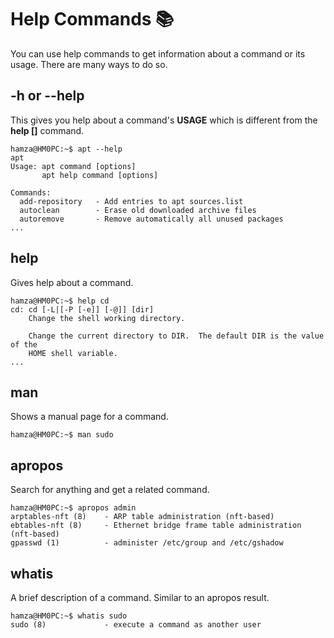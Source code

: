 # Help Commands 📚
You can use help commands to get information about a command or its usage. There are many ways to do so.

## -h or --help
This gives you help about a command's **USAGE** which is different from the **help []** command.
```
hamza@HM0PC:~$ apt --help
apt
Usage: apt command [options]
       apt help command [options]

Commands:
  add-repository   - Add entries to apt sources.list
  autoclean        - Erase old downloaded archive files
  autoremove       - Remove automatically all unused packages
...
```

## help
Gives help about a command.
```
hamza@HM0PC:~$ help cd
cd: cd [-L|[-P [-e]] [-@]] [dir]
    Change the shell working directory.
    
    Change the current directory to DIR.  The default DIR is the value of the
    HOME shell variable.
...
```

## man
Shows a manual page for a command.
```
hamza@HM0PC:~$ man sudo
```

## apropos
Search for anything and get a related command.
```
hamza@HM0PC:~$ apropos admin
arptables-nft (8)    - ARP table administration (nft-based)
ebtables-nft (8)     - Ethernet bridge frame table administration (nft-based)
gpasswd (1)          - administer /etc/group and /etc/gshadow
```

## whatis
A brief description of a command. Similar to an apropos result.
```
hamza@HM0PC:~$ whatis sudo
sudo (8)             - execute a command as another user
```

